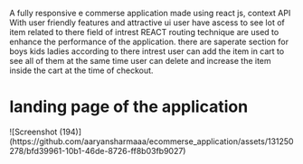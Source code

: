 A fully responsive e commerse application made using react js, context API 
<br>
With user friendly features and attractive ui user have ascess to see lot of item related to there field of intrest
REACT routing technique are used to enhance the performance of the application.
there are saperate section for boys kids ladies according to there intrest
user can add the item in cart to see all of them at the same time user can delete and increase the item inside the cart at the time of checkout.

<h1>landing page of the application</h1>
![Screenshot (194)](https://github.com/aaryansharmaaa/ecommerse_application/assets/131250278/bfd39961-10b1-46de-8726-ff8b03fb9027)








